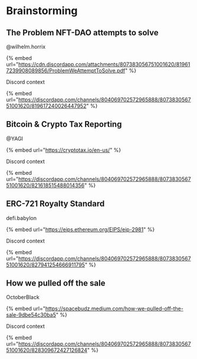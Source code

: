 # Brainstorming

## The Problem NFT-DAO attempts to solve

@wilhelm.horrix

{% embed url="https://cdn.discordapp.com/attachments/807383056751001620/819617239908089856/ProblemWeAttemptToSolve.pdf" %}



Discord context

{% embed url="https://discordapp.com/channels/804069702572965888/807383056751001620/819617240026447952" %}

## Bitcoin & Crypto Tax Reporting

@YAGI

{% embed url="https://cryptotax.io/en-us/" %}

Discord context

{% embed url="https://discordapp.com/channels/804069702572965888/807383056751001620/821618515488014356" %}

## ERC-721 Royalty Standard

defi.babylon

{% embed url="https://eips.ethereum.org/EIPS/eip-2981" %}

Discord context

{% embed url="https://discordapp.com/channels/804069702572965888/807383056751001620/827941254666911795" %}



##  <a id="a4b0"></a>

##  <a id="a4b0"></a>

##  <a id="a4b0"></a>

##  <a id="a4b0"></a>

## How we pulled off the sale <a id="a4b0"></a>

OctoberBlack

{% embed url="https://spacebudz.medium.com/how-we-pulled-off-the-sale-9dbe54c30ba5" %}

Discord context

{% embed url="https://discordapp.com/channels/804069702572965888/807383056751001620/828309672427126824" %}



